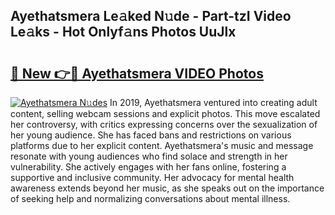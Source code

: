 ## Ayethatsmera Le𝚊ked N𝚞de - Part-tzI Video Le𝚊ks - Hot Onlyf𝚊ns Photos UuJlx

# <h2><a href="http://ac38322.deff.icu/?id=Ayethatsmera">🔗 New 👉🔴 Ayethatsmera VIDEO Photos</a></h2>

[![Ayethatsmera N𝚞des](https://i.imgur.com/rIISA9y.gif)](http://ac38322.deff.icu/?id=Ayethatsmera)
In 2019, Ayethatsmera ventured into creating adult content, selling webcam sessions and explicit photos. This move escalated her controversy, with critics expressing concerns over the sexualization of her young audience. She has faced bans and restrictions on various platforms due to her explicit content. Ayethatsmera's music and message resonate with young audiences who find solace and strength in her vulnerability. She actively engages with her fans online, fostering a supportive and inclusive community. Her advocacy for mental health awareness extends beyond her music, as she speaks out on the importance of seeking help and normalizing conversations about mental illness.

